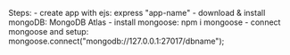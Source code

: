Steps:
    - create app with ejs: express "app-name"
    - download & install mongoDB: MongoDB Atlas
    - install mongoose: npm i mongoose
    - connect mongoose and setup: 
        mongoose.connect("mongodb://127.0.0.1:27017/dbname");
    